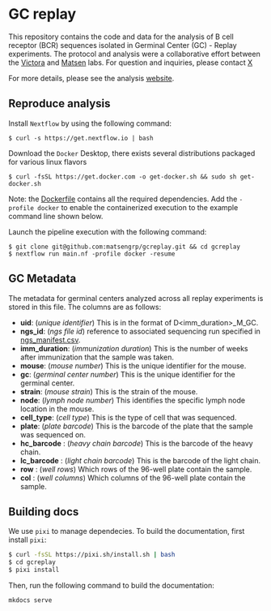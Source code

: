 # GC replay

This repository contains the code and data for the analysis of B cell receptor (BCR) sequences isolated in Germinal Center (GC) - Replay experiments. 
The protocol and analysis were a collaborative effort between the 
[Victora](https://www.germinal.center/) and 
[Matsen](https://matsen.fhcrc.org/) labs.
For question and inquiries, please contact [X]()

For more details, please see the analysis [website](https://matsengrp.github.io/gcreplay/).

## Reproduce analysis

Install `Nextflow` by using the following command:

    $ curl -s https://get.nextflow.io | bash

Download the `Docker` Desktop, there exists several distributions packaged for
various linux flavors

    $ curl -fsSL https://get.docker.com -o get-docker.sh && sudo sh get-docker.sh

Note: the [Dockerfile](docker/Dockerfile) contains all the required dependencies.
Add the `-profile docker` to enable the containerized execution to the
example command line shown below.

Launch the pipeline execution with the following command:

    $ git clone git@github.com:matsengrp/gcreplay.git && cd gcreplay
    $ nextflow run main.nf -profile docker -resume

## GC Metadata

The metadata for germinal centers analyzed across all replay experiments is stored in this file. The columns are as follows:

- **uid**: (_unique identifier_) This is in the format of D<imm_duration>_M<mouse>_GC<gc>. 
- **ngs_id**: (_ngs file id_) reference to associated sequencing run specified in [ngs_manifest.csv](https://github.com/matsengrp/gcreplay/blob/main/ngs_manifest.csv).
- **imm_duration**: (_immunization duration_) This is the number of weeks after immunization that the sample was taken.
- **mouse**: (_mouse number_) This is the unique identifier for the mouse.
- **gc**: (_germinal center number_) This is the unique identifier for the germinal center.
- **strain**: (_mouse strain_) This is the strain of the mouse.
- **node**: (_lymph node number_) This identifies the specific lymph node location in the mouse.
- **cell_type**: (_cell type_) This is the type of cell that was sequenced.
- **plate**: (_plate barcode_) This is the barcode of the plate that the sample was sequenced on.
- **hc_barcode** : (_heavy chain barcode_) This is the barcode of the heavy chain.
- **lc_barcode** : (_light chain barcode_) This is the barcode of the light chain.
- **row** : (_well rows_) Which rows of the 96-well plate contain the sample.
- **col** : (_well columns_) Which columns of the 96-well plate contain the sample.

## Building docs

We use `pixi` to manage dependecies. To build the documentation, first install `pixi`:

```bash
$ curl -fsSL https://pixi.sh/install.sh | bash
$ cd gcreplay
$ pixi install
```

Then, run the following command to build the documentation:

```bash
mkdocs serve
```